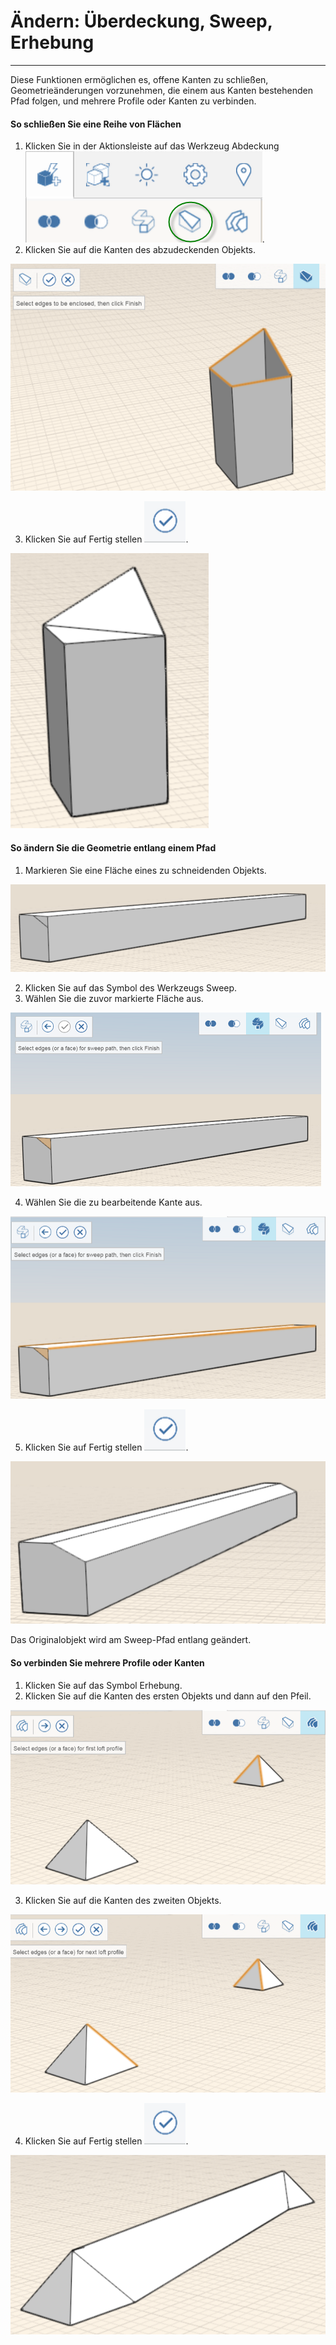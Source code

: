 

# Ändern: Überdeckung, Sweep, Erhebung

---

Diese Funktionen ermöglichen es, offene Kanten zu schließen, Geometrieänderungen vorzunehmen, die einem aus Kanten bestehenden Pfad folgen, und mehrere Profile oder Kanten zu verbinden.

#### So schließen Sie eine Reihe von Flächen

1. Klicken Sie in der Aktionsleiste auf das Werkzeug Abdeckung ![](Images/GUID-7E4A9FE6-19C9-49CF-B080-71B7714F0DE0-low.png).
2. Klicken Sie auf die Kanten des abzudeckenden Objekts.

![](Images/GUID-1624FD66-39BB-4976-8494-3048E4A4362A-low.png)

3. Klicken Sie auf Fertig stellen ![](Images/GUID-E23D787E-5F90-4DE1-B690-03306F0CB4B2-low.png).

![](Images/GUID-45F52251-A394-4432-8E5C-6D8210D89256-low.png)

#### So ändern Sie die Geometrie entlang einem Pfad

1. Markieren Sie eine Fläche eines zu schneidenden Objekts.

![](Images/GUID-0FAC23CA-8CD7-4EA5-8397-AB4BDB8F9EAA-low.png)

2. Klicken Sie auf das Symbol des Werkzeugs Sweep.
3. Wählen Sie die zuvor markierte Fläche aus.

![](Images/GUID-DEBDC0B9-9705-4688-8A70-F9F8ED09B12E-low.png)

4. Wählen Sie die zu bearbeitende Kante aus.

![](Images/GUID-28A787C9-58C3-400B-9A3E-A520B88AA2F6-low.png)

5. Klicken Sie auf Fertig stellen ![](Images/GUID-E23D787E-5F90-4DE1-B690-03306F0CB4B2-low.png).

![](Images/GUID-C8E25588-3F09-4938-8F23-8D32C03538BC-low.png)

Das Originalobjekt wird am Sweep-Pfad entlang geändert.

#### So verbinden Sie mehrere Profile oder Kanten

1. Klicken Sie auf das Symbol Erhebung.
2. Klicken Sie auf die Kanten des ersten Objekts und dann auf den Pfeil.

![](Images/GUID-7FC8B7C7-BBDE-4E34-9CCE-CE0E682CC519-low.png)

3. Klicken Sie auf die Kanten des zweiten Objekts.

![](Images/GUID-1429E123-6ED9-4697-8512-24C4AD2E96D1-low.png)

4. Klicken Sie auf Fertig stellen ![](Images/GUID-E23D787E-5F90-4DE1-B690-03306F0CB4B2-low.png).

![](Images/GUID-38FF4DEE-D5A4-486B-8859-58087740A342-low.png)

